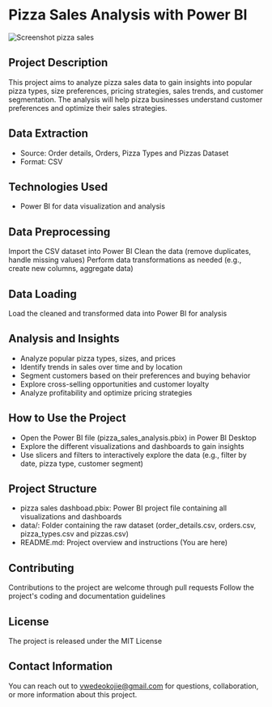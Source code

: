 # Pizza Sales Analysis with Power BI

![Screenshot pizza sales](https://github.com/VwedeOkojie/Pizza-Sales-Project/assets/161823174/be98fc2c-0161-4516-a6e4-0fae56010646)

## Project Description

This project aims to analyze pizza sales data to gain insights into popular pizza types, size preferences, pricing strategies, sales trends, and customer segmentation. The analysis will help pizza businesses understand customer preferences and optimize their sales strategies.

## Data Extraction
* Source: Order details, Orders, Pizza Types and Pizzas Dataset
* Format: CSV


## Technologies Used
* Power BI for data visualization and analysis

## Data Preprocessing
Import the CSV dataset into Power BI
Clean the data (remove duplicates, handle missing values)
Perform data transformations as needed (e.g., create new columns, aggregate data)

## Data Loading
Load the cleaned and transformed data into Power BI for analysis

## Analysis and Insights
* Analyze popular pizza types, sizes, and prices
* Identify trends in sales over time and by location
* Segment customers based on their preferences and buying behavior
* Explore cross-selling opportunities and customer loyalty
* Analyze profitability and optimize pricing strategies

## How to Use the Project
* Open the Power BI file (pizza_sales_analysis.pbix) in Power BI Desktop
* Explore the different visualizations and dashboards to gain insights
* Use slicers and filters to interactively explore the data (e.g., filter by date, pizza type, customer segment)


## Project Structure
* pizza sales dashboad.pbix: Power BI project file containing all visualizations and dashboards
* data/: Folder containing the raw dataset (order_details.csv, orders.csv, pizza_types.csv and pizzas.csv)
* README.md: Project overview and instructions (You are here)

## Contributing
Contributions to the project are welcome through pull requests
Follow the project's coding and documentation guidelines

## License
The project is released under the MIT License

## Contact Information
You can reach out to vwedeokojie@gmail.com for questions, collaboration, or more information about this project.

